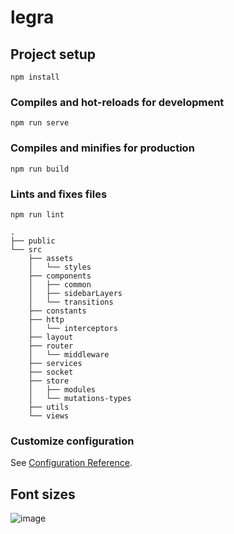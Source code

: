 # legra

## Project setup
```
npm install
```

### Compiles and hot-reloads for development
```
npm run serve
```

### Compiles and minifies for production
```
npm run build
```

### Lints and fixes files
```
npm run lint
```

```
.
├── public
└── src
    ├── assets
    │   └── styles
    ├── components
    │   ├── common
    │   ├── sidebarLayers
    │   └── transitions
    ├── constants
    ├── http
    │   └── interceptors
    ├── layout
    ├── router
    │   └── middleware
    ├── services
    ├── socket
    ├── store
    │   ├── modules
    │   └── mutations-types
    ├── utils
    └── views
```

### Customize configuration
See [Configuration Reference](https://cli.vuejs.org/config/).

## Font sizes
![image](https://user-images.githubusercontent.com/101558236/213991723-f53f0d6f-7e1c-4411-8412-0ab4bd383a23.png)

